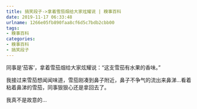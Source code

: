 ```yaml
---
title: 搞笑段子->拿着雪茄烟给大家炫耀说 | 糗事百科
date: 2019-11-17 06:33:48
urlname: 1266e05fb890faa8cf6d5c7bdb2cbb00
tags: 
- 糗事百科
categories:
- 糗事百科
- 搞笑段子
---
```

同事是‘茄客’，拿着雪茄烟给大家炫耀说：“这支雪茄有水果的香味。”

我接过来雪茄想闻闻味道，雪茄刚凑到鼻子附近，鼻子不争气的流出来鼻涕…看着粘着鼻涕的雪茄，同事狠狠心还是拿回去了。

我真不是故意的…


